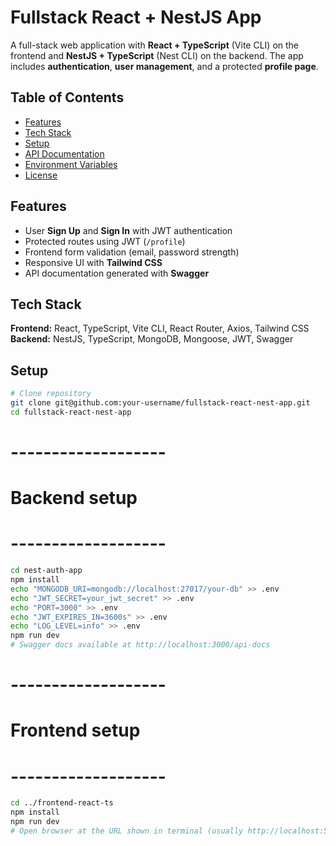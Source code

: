 # Fullstack React + NestJS App

A full-stack web application with **React + TypeScript** (Vite CLI) on the frontend and **NestJS + TypeScript** (Nest CLI) on the backend. The app includes **authentication**, **user management**, and a protected **profile page**.

## Table of Contents

- [Features](#features)
- [Tech Stack](#tech-stack)
- [Setup](#setup)
- [API Documentation](#api-documentation)
- [Environment Variables](#environment-variables)
- [License](#license)

## Features

- User **Sign Up** and **Sign In** with JWT authentication
- Protected routes using JWT (`/profile`)
- Frontend form validation (email, password strength)
- Responsive UI with **Tailwind CSS**
- API documentation generated with **Swagger**

## Tech Stack

**Frontend:** React, TypeScript, Vite CLI, React Router, Axios, Tailwind CSS  
**Backend:** NestJS, TypeScript, MongoDB, Mongoose, JWT, Swagger

## Setup

```bash
# Clone repository
git clone git@github.com:your-username/fullstack-react-nest-app.git
cd fullstack-react-nest-app
```

# -------------------
# Backend setup
# -------------------
```bash
cd nest-auth-app
npm install
echo "MONGODB_URI=mongodb://localhost:27017/your-db" >> .env
echo "JWT_SECRET=your_jwt_secret" >> .env
echo "PORT=3000" >> .env
echo "JWT_EXPIRES_IN=3600s" >> .env
echo "LOG_LEVEL=info" >> .env
npm run dev
# Swagger docs available at http://localhost:3000/api-docs
```


# -------------------
# Frontend setup
# -------------------
```bash
cd ../frontend-react-ts
npm install
npm run dev
# Open browser at the URL shown in terminal (usually http://localhost:5173)
```
